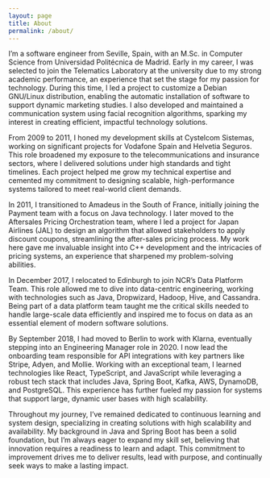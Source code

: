 ```yaml
---
layout: page
title: About
permalink: /about/
---
```


I’m a software engineer from Seville, Spain, with an M.Sc. in Computer Science from Universidad Politécnica de Madrid. Early in my career, I was selected to join the Telematics Laboratory at the university due to my strong academic performance, an experience that set the stage for my passion for technology. During this time, I led a project to customize a Debian GNU/Linux distribution, enabling the automatic installation of software to support dynamic marketing studies. I also developed and maintained a communication system using facial recognition algorithms, sparking my interest in creating efficient, impactful technology solutions.

From 2009 to 2011, I honed my development skills at Cystelcom Sistemas, working on significant projects for Vodafone Spain and Helvetia Seguros. This role broadened my exposure to the telecommunications and insurance sectors, where I delivered solutions under high standards and tight timelines. Each project helped me grow my technical expertise and cemented my commitment to designing scalable, high-performance systems tailored to meet real-world client demands.

In 2011, I transitioned to Amadeus in the South of France, initially joining the Payment team with a focus on Java technology. I later moved to the Aftersales Pricing Orchestration team, where I led a project for Japan Airlines (JAL) to design an algorithm that allowed stakeholders to apply discount coupons, streamlining the after-sales pricing process. My work here gave me invaluable insight into C++ development and the intricacies of pricing systems, an experience that sharpened my problem-solving abilities.

In December 2017, I relocated to Edinburgh to join NCR’s Data Platform Team. This role allowed me to dive into data-centric engineering, working with technologies such as Java, Dropwizard, Hadoop, Hive, and Cassandra. Being part of a data platform team taught me the critical skills needed to handle large-scale data efficiently and inspired me to focus on data as an essential element of modern software solutions.

By September 2018, I had moved to Berlin to work with Klarna, eventually stepping into an Engineering Manager role in 2020. I now lead the onboarding team responsible for API integrations with key partners like Stripe, Adyen, and Mollie. Working with an exceptional team, I learned technologies like React, TypeScript, and JavaScript while leveraging a robust tech stack that includes Java, Spring Boot, Kafka, AWS, DynamoDB, and PostgreSQL. This experience has further fueled my passion for systems that support large, dynamic user bases with high scalability.

Throughout my journey, I’ve remained dedicated to continuous learning and system design, specializing in creating solutions with high scalability and availability. My background in Java and Spring Boot has been a solid foundation, but I’m always eager to expand my skill set, believing that innovation requires a readiness to learn and adapt. This commitment to improvement drives me to deliver results, lead with purpose, and continually seek ways to make a lasting impact.
